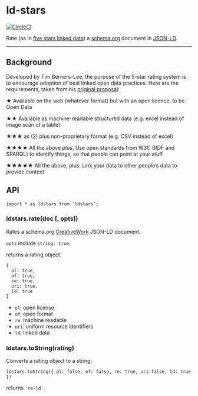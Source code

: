 # ld-stars

[![CircleCI](https://circleci.com/gh/scienceai/ldstars.svg?style=svg)](https://circleci.com/gh/scienceai/ldstars)

Rate (as in
[five stars linked data](http://www.w3.org/DesignIssues/LinkedData.html))
a [schema.org](http://schema.org) document in
[JSON-LD](http://json-ld.org/).

___

## Background

Developed by Tim Berners-Lee, the purpose of the 5-star rating system is to encourage adoption of best linked open data practices. Here are the requirements, taken from his [original proposal](http://www.w3.org/DesignIssues/LinkedData.html):

★ Available on the web (whatever format) but with an open licence, to be Open Data

★★ Available as machine-readable structured data (e.g. excel instead of image scan of a table)

★★★ as (2) plus non-proprietary format (e.g. CSV instead of excel)

★★★★ All the above plus, Use open standards from W3C (RDF and SPARQL) to identify things, so that people can point at your stuff

★★★★★ All the above, plus: Link your data to other people’s data to provide context

## API

```
import * as ldstars from 'ldstars';
```

### ldstars.rate(doc [, opts])

Rates a schema.org [CreativeWork](http://schema.org/CreativeWork) JSON-LD document.

`opts` include `string: true`.

returns a rating object.

```
{
  ol: true,
  of: true,
  re: true,
  uri: true,
  ld: true
}
```

+ `ol`: open license
+ `of`: open format
+ `re`: machine readable
+ `uri`: uniform resource identifiers
+ `ld`: linked data


### ldstars.toString(rating)

Converts a rating object to a string:

```
ldstars.toString({ ol: false, of: false, re: true, uri:false, ld: true })
```

returns `'re-ld'`.
